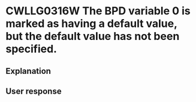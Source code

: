 # CWLLG0316W The BPD variable 0 is marked as having a default value, but the default value has not been specified.

## Explanation

## User response